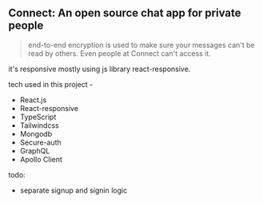 ## Connect: An open source chat app for private people

> end-to-end encryption is used to make sure your messages can't be read by others. Even people at Connect can't access it.

it's responsive mostly using js library react-responsive.

tech used in this project -
* React.js
* React-responsive
* TypeScript
* Tailwindcss
* Mongodb
* Secure-auth
* GraphQL
* Apollo Client

todo: 
- separate signup and signin logic
